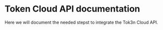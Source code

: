 # Token Cloud API documentation
Here we will document the needed stepst to integrate the Tok3n Cloud API.
